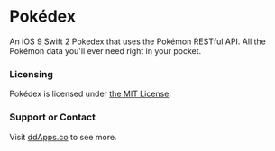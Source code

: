# Pokédex
An iOS 9 Swift 2 Pokedex that uses the Pokémon RESTful API. All the Pokémon data you'll ever need right in your pocket.

### Licensing
Pokédex is licensed under [the MIT License](https://github.com/duliodenis/pokedex/blob/master/LICENSE).

### Support or Contact
Visit [ddApps.co](http://ddapps.co) to see more.
